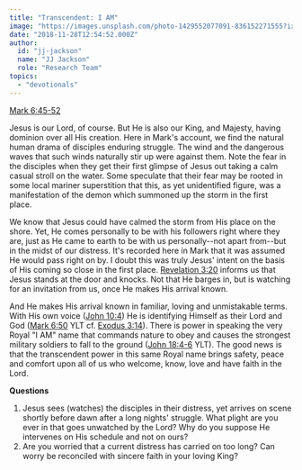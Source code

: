 ```yaml
---
title: "Transcendent: I AM"
image: "https://images.unsplash.com/photo-1429552077091-836152271555?ixlib=rb-0.3.5&q=85&fm=jpg&crop=entropy&cs=srgb&ixid=eyJhcHBfaWQiOjk2NjF9&s=8d48b79cd866a31e6acac36e2b454ddb"
date: "2018-11-28T12:54:52.000Z"
author:
  id: "jj-jackson"
  name: "JJ Jackson"
  role: "Research Team"
topics:
  - "devotionals"
---
```

[Mark 6:45-52][1]

Jesus is our Lord, of course.  But He is also our King, and Majesty, having dominion over all His creation.  Here in Mark's account, we find the natural human drama of disciples enduring struggle.  The wind and the dangerous waves that such winds naturally stir up were against them. Note the fear in the disciples when they get their first glimpse of Jesus out taking a calm casual stroll on the water.  Some speculate that their fear may be rooted in some local mariner superstition that this, as yet unidentified figure, was a manifestation of the demon which summoned up the storm in the first place.

We know that Jesus could have calmed the storm from His place on the shore. Yet, He comes personally to be with his followers right where they are, just as He came to earth to be with us personally--not apart from--but in the midst of our distress. It's recorded here in Mark that it was assumed He would pass right on by.  I doubt this was truly Jesus' intent on the basis of His coming so close in the first place.  [Revelation 3:20][2] informs us that Jesus stands at the door and knocks.  Not that He barges in, but is watching for an invitation from us, once He makes His arrival known.

And He makes His arrival known in familiar, loving and unmistakable terms. With His own voice ([John 10:4][3]) He is identifying Himself as their Lord and God ([Mark 6:50][4] YLT cf. [Exodus 3:14][5]).  There is power in speaking the very Royal "I AM" name that commands nature to obey and causes the strongest military soldiers to fall to the ground ([John 18:4-6][6] YLT).  The good news is that the transcendent power in this same Royal name brings safety, peace and comfort upon all of us who welcome, know, love and have faith in the Lord.

**Questions**

1. Jesus sees (watches) the disciples in their distress, yet arrives on scene shortly before dawn after a long nights' struggle.  What plight are you ever in that goes unwatched by the Lord?  Why do you suppose He intervenes on His schedule and not on ours?
2. Are you worried that a current distress has carried on too long?  Can worry be reconciled with sincere faith in your loving King?

[1]: https://www.biblegateway.com/passage/?search=Mark+6%3A45-52&version=NIV
[2]: https://www.biblegateway.com/passage/?search=Revelation+3%3A20&version=NIV
[3]: https://www.biblegateway.com/passage/?search=John+10%3A4&version=NIV
[4]: https://www.biblegateway.com/passage/?search=Mark+6%3A50&version=YLT
[5]: https://www.biblegateway.com/passage/?search=Exodus+3%3A14&version=NIV
[6]: https://www.biblegateway.com/passage/?search=John+18%3A4-6&version=YLT
